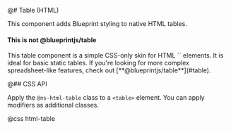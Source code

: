 @# Table (HTML)

This component adds Blueprint styling to native HTML tables.

<div class="@ns-callout @ns-intent-primary @ns-icon-info-sign">
    <div class="@ns-callout-text">
        <h4 class="@ns-heading">This is not @blueprintjs/table</h4>
        This table component is a simple CSS-only skin for HTML `<table>` elements.
        It is ideal for basic static tables. If you're looking for more complex
        spreadsheet-like features, check out [**@blueprintjs/table**](#table).
    </div>
</div>

@## CSS API

Apply the `@ns-html-table` class to a `<table>` element. You can apply modifiers as additional classes.

@css html-table
